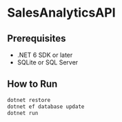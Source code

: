 # SalesAnalyticsAPI

## Prerequisites
- .NET 6 SDK or later
- SQLite or SQL Server

## How to Run

```bash
dotnet restore
dotnet ef database update
dotnet run
